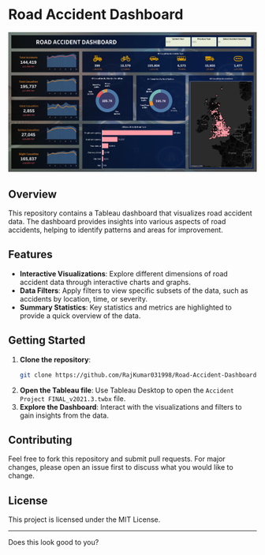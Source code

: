 # Road Accident Dashboard

![Road Accident Dashboard](accident.png)

## Overview

This repository contains a Tableau dashboard that visualizes road accident data. The dashboard provides insights into various aspects of road accidents, helping to identify patterns and areas for improvement.

## Features

- **Interactive Visualizations**: Explore different dimensions of road accident data through interactive charts and graphs.
- **Data Filters**: Apply filters to view specific subsets of the data, such as accidents by location, time, or severity.
- **Summary Statistics**: Key statistics and metrics are highlighted to provide a quick overview of the data.

## Getting Started

1. **Clone the repository**:
   ```bash
   git clone https://github.com/RajKumar031998/Road-Accident-Dashboard.git
   ```
2. **Open the Tableau file**: Use Tableau Desktop to open the `Accident Project FINAL_v2021.3.twbx` file.
3. **Explore the Dashboard**: Interact with the visualizations and filters to gain insights from the data.

## Contributing

Feel free to fork this repository and submit pull requests. For major changes, please open an issue first to discuss what you would like to change.

## License

This project is licensed under the MIT License.

---

Does this look good to you?
